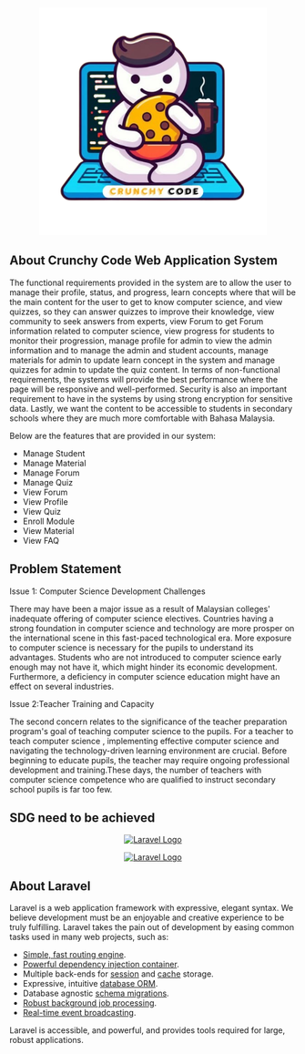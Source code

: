 
<p align="center"><a href="https://laravel.com" target="_blank"><img src="public/vendors/images/crunchy-code-logo.png" width="400" alt="Laravel Logo"></a></p>

## About Crunchy Code Web Application System
The functional requirements provided in the system are to allow the user to manage their profile, status, and progress, learn concepts where that will be the main content for the user to get to know computer science, and view quizzes, so they can answer quizzes to improve their knowledge, view community to seek answers from experts, view Forum to get Forum information related to computer science, view progress for students to monitor their progression, manage profile for admin to view the admin information and to manage the admin and student accounts, manage materials for admin to update learn concept in the system and manage quizzes for admin to update the quiz content. In terms of non-functional requirements, the systems will provide the best performance where the page will be responsive and well-performed. Security is also an important requirement to have in the systems by using strong encryption for sensitive data. Lastly, we want the content to be accessible to students in secondary schools where they are much more comfortable with Bahasa Malaysia. 

Below are the features that are provided in our system:
- Manage Student
- Manage Material
- Manage Forum
- Manage Quiz
- View Forum
- View Profile
- View Quiz
- Enroll Module
- View Material
- View FAQ

## Problem Statement

Issue 1: Computer Science Development Challenges

There may have been a major issue as a result of Malaysian colleges' inadequate offering of computer science electives. Countries having a strong foundation in computer science and technology are more  prosper on the international scene in this fast-paced technological era. More exposure to computer science is necessary for the pupils to understand its advantages. Students who are not introduced to computer science early enough may not have it, which might hinder its economic development. Furthermore, a deficiency in computer science education might have an effect on several industries.

Issue 2:Teacher Training and Capacity

The second concern relates to the significance of the teacher preparation program's  goal of teaching computer science to the pupils. For a teacher to teach computer science , implementing effective computer science and navigating the technology-driven learning environment are crucial. Before beginning to educate pupils, the teacher may require ongoing professional development and training.These days, the number of teachers with computer science competence who are qualified to instruct secondary school pupils is far too few.

## SDG need to be achieved

<div class="row">
    <p align="center"><a href="https://laravel.com" target="_blank"><img src="https://upload.wikimedia.org/wikipedia/commons/1/1a/Sustainable_Development_Goal_4-cs.svg" width="200" alt="Laravel Logo"></a></p>
    <p align="center"><a href="https://laravel.com" target="_blank"><img src="[public/vendors/images/crunchy-code-logo.png](https://upload.wikimedia.org/wikipedia/commons/d/d4/Sustainable_Development_Goal_10.png)" width="200" alt="Laravel Logo"></a></p>
</div>

## About Laravel

Laravel is a web application framework with expressive, elegant syntax. We believe development must be an enjoyable and creative experience to be truly fulfilling. Laravel takes the pain out of development by easing common tasks used in many web projects, such as:

- [Simple, fast routing engine](https://laravel.com/docs/routing).
- [Powerful dependency injection container](https://laravel.com/docs/container).
- Multiple back-ends for [session](https://laravel.com/docs/session) and [cache](https://laravel.com/docs/cache) storage.
- Expressive, intuitive [database ORM](https://laravel.com/docs/eloquent).
- Database agnostic [schema migrations](https://laravel.com/docs/migrations).
- [Robust background job processing](https://laravel.com/docs/queues).
- [Real-time event broadcasting](https://laravel.com/docs/broadcasting).

Laravel is accessible, and powerful, and provides tools required for large, robust applications.


